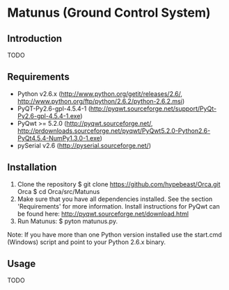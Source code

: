 Matunus (Ground Control System)
===============================

## Introduction

TODO


## Requirements

* Python v2.6.x (http://www.python.org/getit/releases/2.6/, http://www.python.org/ftp/python/2.6.2/python-2.6.2.msi)
* PyQT-Py2.6-gpl-4.5.4-1 (http://pyqwt.sourceforge.net/support/PyQt-Py2.6-gpl-4.5.4-1.exe)
* PyQwt >= 5.2.0 (http://pyqwt.sourceforge.net/, http://prdownloads.sourceforge.net/pyqwt/PyQwt5.2.0-Python2.6-PyQt4.5.4-NumPy1.3.0-1.exe)
* pySerial v2.6 (http://pyserial.sourceforge.net/)


## Installation

1. Clone the repository
	$ git clone https://github.com/hypebeast/Orca.git Orca
	$ cd Orca/src/Matunus
2. Make sure that you have all dependencies installed. See the section 'Requirements' for more information. Install instructions for PyQwt can be found here: http://pyqwt.sourceforge.net/download.html
3. Run Matunus:
	$ pyton matunus.py.

Note: If you have more than one Python version installed use the start.cmd (Windows) script and point to your Python 2.6.x binary.


## Usage

TODO